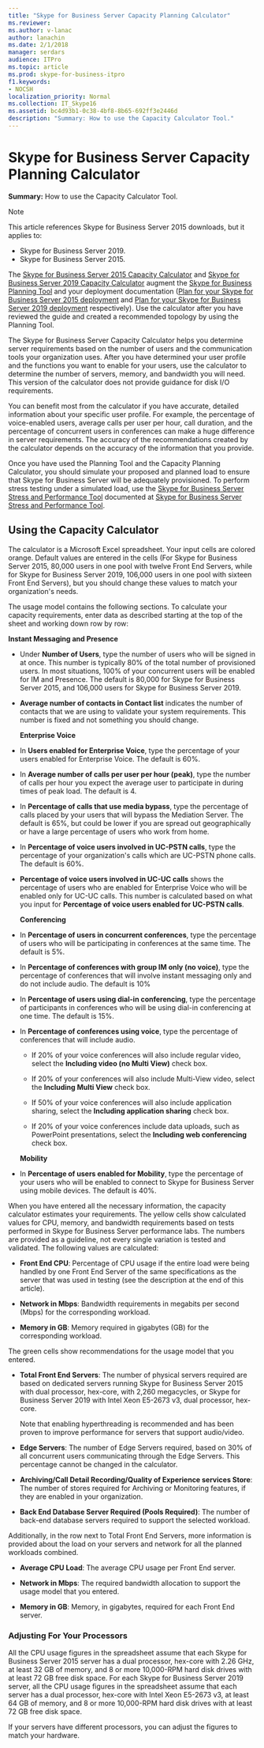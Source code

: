 ```yaml
---
title: "Skype for Business Server Capacity Planning Calculator"
ms.reviewer: 
ms.author: v-lanac
author: lanachin
ms.date: 2/1/2018
manager: serdars
audience: ITPro
ms.topic: article
ms.prod: skype-for-business-itpro
f1.keywords:
- NOCSH
localization_priority: Normal
ms.collection: IT_Skype16
ms.assetid: bc4d93b1-0c38-4bf8-8b65-692ff3e2446d
description: "Summary: How to use the Capacity Calculator Tool."
---
```


# Skype for Business Server Capacity Planning Calculator
 
**Summary:** How to use the Capacity Calculator Tool.

> [!NOTE]
> This article references Skype for Business Server 2015 downloads, but it applies to:
> - Skype for Business Server 2019.
> - Skype for Business Server 2015.
  
The [Skype for Business Server 2015 Capacity Calculator](https://www.microsoft.com/en-us/download/details.aspx?id=51196) and [Skype for Business Server 2019 Capacity Calculator](https://www.microsoft.com/en-us/download/details.aspx?id=57509) augment the [Skype for Business Planning Tool](https://www.microsoft.com/en-us/download/details.aspx?id=50357) and your deployment documentation ([Plan for your Skype for Business Server 2015 deployment](../plan-your-deployment/plan-your-deployment.md) and [Plan for your Skype for Business Server 2019 deployment](../../SfBServer2019/plan/plan-your-deployment-2019.md) respectively). Use the calculator after you have reviewed the guide and created a recommended topology by using the Planning Tool.
  
The Skype for Business Server Capacity Calculator helps you determine server requirements based on the number of users and the communication tools your organization uses. After you have determined your user profile and the functions you want to enable for your users, use the calculator to determine the number of servers, memory, and bandwidth you will need. This version of the calculator does not provide guidance for disk I/O requirements.
  
You can benefit most from the calculator if you have accurate, detailed information about your specific user profile. For example, the percentage of voice-enabled users, average calls per user per hour, call duration, and the percentage of concurrent users in conferences can make a huge difference in server requirements. The accuracy of the recommendations created by the calculator depends on the accuracy of the information that you provide.
  
Once you have used the Planning Tool and the Capacity Planning Calculator, you should simulate your proposed and planned load to ensure that Skype for Business Server will be adequately provisioned. To perform stress testing under a simulated load, use the [Skype for Business Server Stress and Performance Tool](https://www.microsoft.com/en-us/download/details.aspx?id=50367) documented at [Skype for Business Server Stress and Performance Tool](https://technet.microsoft.com/en-us/library/mt631400.aspx).
  
## Using the Capacity Calculator

The calculator is a Microsoft Excel spreadsheet. Your input cells are colored orange. Default values are entered in the cells (For Skype for Business Server 2015, 80,000 users in one pool with twelve Front End Servers, while for Skype for Business Server 2019, 106,000 users in one pool with sixteen Front End Servers), but you should change these values to match your organization's needs.
  
The usage model contains the following sections. To calculate your capacity requirements, enter data as described starting at the top of the sheet and working down row by row: 
  
 **Instant Messaging and Presence**
  
- Under **Number of Users**, type the number of users who will be signed in at once. This number is typically 80% of the total number of provisioned users. In most situations, 100% of your concurrent users will be enabled for IM and Presence. The default is 80,000 for Skype for Business Server 2015, and 106,000 users for Skype for Business Server 2019.
    
- **Average number of contacts in Contact list** indicates the number of contacts that we are using to validate your system requirements. This number is fixed and not something you should change.
    
  **Enterprise Voice**
  
- In **Users enabled for Enterprise Voice**, type the percentage of your users enabled for Enterprise Voice. The default is 60%. 
    
- In **Average number of calls per user per hour (peak)**, type the number of calls per hour you expect the average user to participate in during times of peak load. The default is 4. 
    
- In **Percentage of calls that use media bypass**, type the percentage of calls placed by your users that will bypass the Mediation Server. The default is 65%, but could be lower if you are spread out geographically or have a large percentage of users who work from home.
    
- In **Percentage of voice users involved in UC-PSTN calls**, type the percentage of your organization's calls which are UC-PSTN phone calls. The default is 60%.
    
- **Percentage of voice users involved in UC-UC calls** shows the percentage of users who are enabled for Enterprise Voice who will be enabled only for UC-UC calls. This number is calculated based on what you input for **Percentage of voice users enabled for UC-PSTN calls**. 
    
  **Conferencing**
  
- In **Percentage of users in concurrent conferences**, type the percentage of users who will be participating in conferences at the same time. The default is 5%. 
    
- In **Percentage of conferences with group IM only (no voice)**, type the percentage of conferences that will involve instant messaging only and do not include audio. The default is 10%
    
- In **Percentage of users using dial-in conferencing**, type the percentage of participants in conferences who will be using dial-in conferencing at one time. The default is 15%.
    
- In **Percentage of conferences using voice**, type the percentage of conferences that will include audio. 
    
  - If 20% of your voice conferences will also include regular video, select the **Including video (no Multi View)** check box.
    
  - If 20% of your conferences will also include Multi-View video, select the **Including Multi View** check box.
    
  - If 50% of your voice conferences will also include application sharing, select the **Including application sharing** check box.
    
  - If 20% of your voice conferences include data uploads, such as PowerPoint presentations, select the **Including web conferencing** check box.
    
  **Mobility**
  
- In **Percentage of users enabled for Mobility**, type the percentage of your users who will be enabled to connect to Skype for Business Server using mobile devices. The default is 40%. 
    
When you have entered all the necessary information, the capacity calculator estimates your requirements. The yellow cells show calculated values for CPU, memory, and bandwidth requirements based on tests performed in Skype for Business Server performance labs. The numbers are provided as a guideline, not every single variation is tested and validated. The following values are calculated: 
  
- **Front End CPU**: Percentage of CPU usage if the entire load were being handled by one Front End Server of the same specifications as the server that was used in testing (see the description at the end of this article).
    
- **Network in Mbps**: Bandwidth requirements in megabits per second (Mbps) for the corresponding workload.
    
- **Memory in GB**: Memory required in gigabytes (GB) for the corresponding workload.
    
The green cells show recommendations for the usage model that you entered. 
  
- **Total Front End Servers**: The number of physical servers required are based on dedicated servers running Skype for Business Server 2015 with dual processor, hex-core, with 2,260 megacycles, or Skype for Business Server 2019 with Intel Xeon E5-2673 v3, dual processor, hex-core.
    
    Note that enabling hyperthreading is recommended and has been proven to improve performance for servers that support audio/video.
    
- **Edge Servers**: The number of Edge Servers required, based on 30% of all concurrent users communicating through the Edge Servers. This percentage cannot be changed in the calculator. 
    
- **Archiving/Call Detail Recording/Quality of Experience services Store**: The number of stores required for Archiving or Monitoring features, if they are enabled in your organization.
    
- **Back End Database Server Required (Pools Required)**: The number of back-end database servers required to support the selected workload.
    
Additionally, in the row next to Total Front End Servers, more information is provided about the load on your servers and network for all the planned workloads combined.
  
- **Average CPU Load**: The average CPU usage per Front End server.
    
- **Network in Mbps**: The required bandwidth allocation to support the usage model that you entered.
    
- **Memory in GB**: Memory, in gigabytes, required for each Front End server.
    
### Adjusting For Your Processors

All the CPU usage figures in the spreadsheet assume that each Skype for Business Server 2015 server has a dual processor, hex-core with 2.26 GHz, at least 32 GB of memory, and 8 or more 10,000-RPM hard disk drives with at least 72 GB free disk space. For each Skype for Business Server 2019 server, all the CPU usage figures in the spreadsheet assume that each server has a dual processor, hex-core with Intel Xeon E5-2673 v3, at least 64 GB of memory, and 8 or more 10,000-RPM hard disk drives with at least 72 GB free disk space.
  
If your servers have different processors, you can adjust the figures to match your hardware.
  
